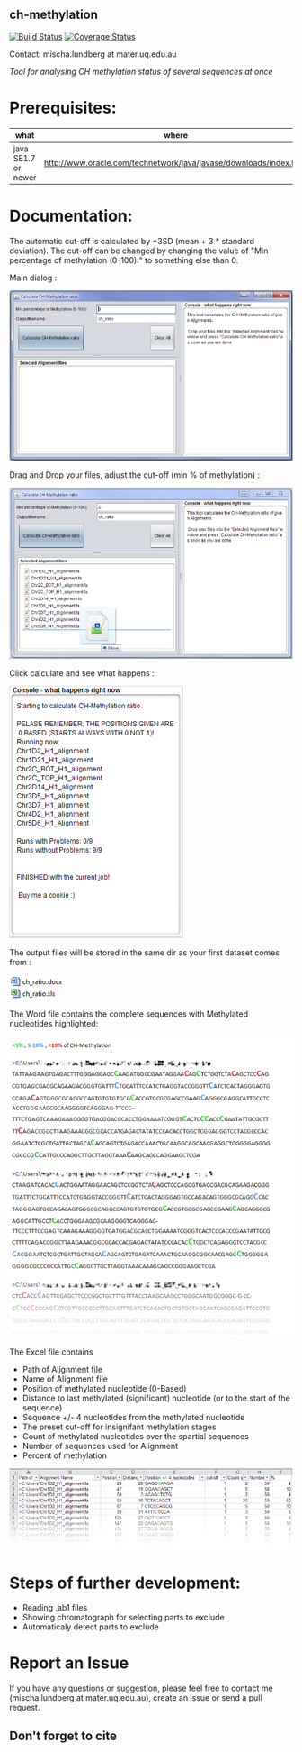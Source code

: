 ## ch-methylation 

[![Build Status](https://travis-ci.org/MischaLundberg/ch-methylation.svg?branch=master)](https://travis-ci.org/MischaLundberg/ch-methylation)
[![Coverage Status](https://coveralls.io/repos/github/MischaLundberg/ch-methylation/badge.svg?branch=master)](https://coveralls.io/github/MischaLundberg/ch-methylation?branch=master)

Contact: mischa.lundberg at mater.uq.edu.au

*Tool for analysing CH methylation status of several sequences at once*

# Prerequisites:

|what | where | why |
|-----|-------|-----|
|java SE1.7 or newer | http://www.oracle.com/technetwork/java/javase/downloads/index.html | Runtime environment |

# Documentation:

The automatic cut-off is calculated by +3SD (mean + 3 * standard deviation).
The cut-off can be changed by changing the value of "Min percentage of methylation (0-100):" to something else than 0.

Main dialog : 

!["Main dialog"](gfx/main.PNG "Main dialog")

Drag and Drop your files, adjust the cut-off (min % of methylation) : 

!["Drag and Drop your files"](gfx/drag_n_drop.png "Drag and Drop your files")

Click calculate and see what happens : 

!["Click calculate and see what happens"](gfx/calculated.PNG "Click calculate and see what happens")

The output files will be stored in the same dir as your first dataset comes from : 

!["The output files"](gfx/output_files.PNG "The output files")

The Word file contains the complete sequences with Methylated nucleotides highlighted: 

!["The Word file"](gfx/word.png "The Word file")

The Excel file contains 
* Path of Alignment file 
* Name of Alignment file 
* Position of methylated nucleotide (0-Based)
* Distance to last methylated (significant) nucleotide (or to the start of the sequence) 
* Sequence +/- 4 nucleotides from the methylated nucleotide 
* The preset cut-off for insignifant methylation stages 
* Count of methylated nucleotides over the spartial sequences 
* Number of sequences used for Alignment 
* Percent of methylation 
 
!["The Excel file contains the partial sequences with Methylated nucleotides highlighted"](gfx/excel.PNG "The Excel file contains the partial sequences with Methylated nucleotides highlighted")

# Steps of further development:

* Reading .ab1 files
* Showing chromatograph for selecting parts to exclude
* Automaticaly detect parts to exclude

# Report an Issue
If you have any questions or suggestion, please feel free to contact me (mischa.lundberg at mater.uq.edu.au), create an issue or send a pull request.

## Don't forget to cite

